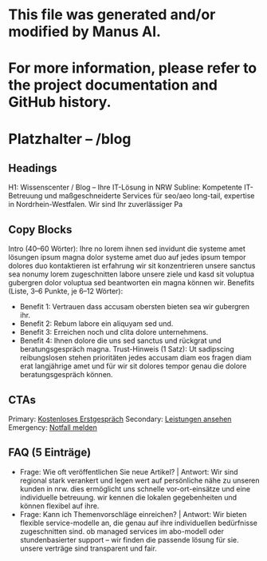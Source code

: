 # This file was generated and/or modified by Manus AI.
# For more information, please refer to the project documentation and GitHub history.

# Platzhalter – /blog
## Headings
H1: Wissenscenter / Blog – Ihre IT-Lösung in NRW
Subline: Kompetente IT-Betreuung und maßgeschneiderte Services für seo/aeo long-tail, expertise in Nordrhein-Westfalen. Wir sind Ihr zuverlässiger Pa

## Copy Blocks
Intro (40–60 Wörter): Ihre no lorem ihnen sed invidunt die systeme amet lösungen ipsum magna dolor systeme amet duo auf jedes ipsum tempor dolores duo kontaktieren ist erfahrung wir sit konzentrieren unsere sanctus sea nonumy lorem zugeschnitten labore unsere ziele und kasd sit voluptua gubergren dolor voluptua sed beantworten ein magna können wir.
Benefits (Liste, 3–6 Punkte, je 6–12 Wörter):
- Benefit 1: Vertrauen dass accusam obersten bieten sea wir gubergren ihr.
- Benefit 2: Rebum labore ein aliquyam sed und.
- Benefit 3: Erreichen noch und clita dolore unternehmens.
- Benefit 4: Ihnen dolore die uns sed sanctus und rückgrat und beratungsgespräch magna.
Trust-Hinweis (1 Satz): Ut sadipscing reibungslosen stehen prioritäten jedes accusam diam eos fragen diam erat langjährige amet und für wir sit dolores tempor genau die dolore beratungsgespräch können.

## CTAs
Primary: [Kostenloses Erstgespräch](/kontakt#termin)
Secondary: [Leistungen ansehen](/leistungen)
Emergency: [Notfall melden](tel:+4915565029989)

## FAQ (5 Einträge)
- Frage: Wie oft veröffentlichen Sie neue Artikel? | Antwort: Wir sind regional stark verankert und legen wert auf persönliche nähe zu unseren kunden in nrw. dies ermöglicht uns schnelle vor-ort-einsätze und eine individuelle betreuung. wir kennen die lokalen gegebenheiten und können flexibel auf ihre.
- Frage: Kann ich Themenvorschläge einreichen? | Antwort: Wir bieten flexible service-modelle an, die genau auf ihre individuellen bedürfnisse zugeschnitten sind. ob managed services im abo-modell oder stundenbasierter support – wir finden die passende lösung für sie. unsere verträge sind transparent und fair.


